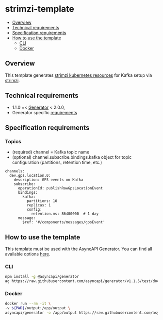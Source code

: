 # strimzi-template

<!--
The good readme should be easy to navigate through, therefore remember to add `markdown-toc` to devDependencies of your template and generate a table of contents by using the following script `"generate:readme:toc": "markdown-toc -i README.md"`
-->

<!-- toc -->

- [Overview](#overview)
- [Technical requirements](#technical-requirements)
- [Specification requirements](#specification-requirements)
- [How to use the template](#how-to-use-the-template)
  * [CLI](#cli)
  * [Docker](#docker)

<!-- tocstop -->

## Overview

This template generates [strimzi kubernetes resources](https://strimzi.io/docs/operators/latest/configuring.html#schema_properties) for Kafka setup via [strimzi](https://strimzi.io/).

## Technical requirements

- 1.1.0 =< [Generator](https://github.com/asyncapi/generator/) < 2.0.0,
- Generator specific [requirements](https://github.com/asyncapi/generator/#requirements)

## Specification requirements

### Topics

- (required) channel = Kafka topic name
- (optional) channel.subscribe.bindings.kafka object for topic configuration (partitions, retention time, etc.)

```
channels:
  dev.gps.location.0:
    description: GPS events on Kafka
    subscribe:
      operationId: publishRawGpsLocationEvent
      bindings:
        kafka:
          partitions: 10
          replicas: 1
          config:
            retention.ms: 86400000  # 1 day
      message:
        $ref: '#/components/messages/gpsEvent'
```

## How to use the template

This template must be used with the AsyncAPI Generator. You can find all available options [here](https://github.com/asyncapi/generator/).

### CLI

```bash
npm install -g @asyncapi/generator
ag https://raw.githubusercontent.com/asyncapi/generator/v1.1.5/test/docs/dummy.yml ./ -o test/output --force-write --watch-template --debug
```

### Docker

```bash
docker run --rm -it \
-v ${PWD}/output:/app/output \
asyncapi/generator -o /app/output https://raw.githubusercontent.com/asyncapi/generator/v1.0.1/test/docs/dummy.yml https://github.com/asyncapi/template-for-generator-templates --force-write
```
